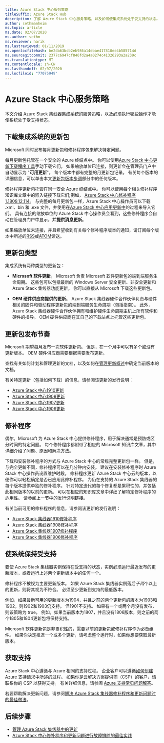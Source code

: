 ```yaml
---
title: Azure Stack 中心服务策略
titleSuffix: Azure Stack Hub
description: 了解 Azure Stack 中心服务策略，以及如何使集成系统处于受支持的状态。
author: sethmanheim
ms.topic: article
ms.date: 02/07/2020
ms.author: sethm
ms.reviewer: harik
ms.lastreviewed: 01/11/2019
ms.openlocfilehash: be2da63bcb2eb986a14ebae417810ee4b585714d
ms.sourcegitcommit: 2377c6947cf846fd2a4a0274c41326293a2a239c
ms.translationtype: MT
ms.contentlocale: zh-CN
ms.lasthandoff: 02/07/2020
ms.locfileid: "77075949"
---
```

# <a name="azure-stack-hub-servicing-policy"></a>Azure Stack 中心服务策略

本文介绍 Azure Stack 集线器集成系统的服务策略，以及必须执行哪些操作才能使系统处于受支持状态。

## <a name="download-update-packages-for-integrated-systems"></a>下载集成系统的更新包

Microsoft 同时发布每月更新包和修补程序包来解决特定问题。

每月更新包托管在一个安全的 Azure 终结点中。 你可以使用[Azure Stack 中心更新下载程序工具](https://aka.ms/azurestackupdatedownload)手动下载它们。 如果缩放单位已连接，则更新会在管理员门户中自动显示为 "**可用更新**"。 每个版本中都有完整的月更新包记录。 有关每个版本的详细信息，可以单击本文[更新包版本步调](#update-package-release-cadence)部分中的任何版本。

修补程序更新包托管在同一安全 Azure 终结点中。 你可以使用每个相关修补程序知识库文章中的嵌入链接下载它们;例如， [Azure Stack 中心修补程序 1.1809.12.114](https://support.microsoft.com/help/4481548/azure-stack-hotfix-1-1809-12-114)。 与完整的每月更新包一样，Azure Stack 中心操作员可以下载 .xml、bin 和 .exe 文件，并使用在[Azure Stack 中心应用更新中](azure-stack-apply-updates.md)的过程来导入它们。 具有连接的缩放单位的 Azure Stack 中心操作员会看到，这些修补程序会自动在管理员门户中显示，并**提供消息更新**。

如果缩放单位未连接，并且希望收到有关每个修补程序版本的通知，请订阅每个版本中所述的[RSS](https://support.microsoft.com/app/content/api/content/feeds/sap/en-us/32d322a8-acae-202d-e9a9-7371dccf381b/rss)或[ATOM](https://support.microsoft.com/app/content/api/content/feeds/sap/en-us/32d322a8-acae-202d-e9a9-7371dccf381b/atom)馈送。

## <a name="update-package-types"></a>更新包类型

集成系统有两种类型的更新包：

- **Microsoft 软件更新**。 Microsoft 负责 Microsoft 软件更新包的端到端服务生命周期。 这些包可以包括最新的 Windows Server 安全更新、非安全更新和 Azure Stack 集线器功能更新。 你可以直接从 Microsoft 下载这些更新包。

- **OEM 硬件供应商提供的更新**。 Azure Stack 集线器硬件合作伙伴负责与硬件相关的固件和驱动程序更新包的端到端服务生命周期（包括指南）。 此外，Azure Stack 集线器硬件合作伙伴拥有和维护硬件生命周期主机上所有软件和硬件的指导。 OEM 硬件供应商在其自己的下载站点上托管这些更新包。

## <a name="update-package-release-cadence"></a>更新包发布节奏

Microsoft 期望每月发布一次软件更新包。 但是，在一个月中可以有多个或没有更新版本。 OEM 硬件供应商需要根据需要发布更新。

查找有关如何计划和管理更新的文档，以及如何在[管理更新概述](azure-stack-updates.md)中确定当前版本的文档。

有关特定更新（包括如何下载）的信息，请参阅该更新的发行说明：

- [Azure Stack 中心1910更新](/azure-stack/operator/release-notes?view=azs-1910)
- [Azure Stack 中心1908更新](/azure-stack/operator/release-notes?view=azs-1908)
- [Azure Stack 中心1907更新](/azure-stack/operator/release-notes?view=azs-1907)
- [Azure Stack 中心1906更新](/azure-stack/operator/release-notes?view=azs-1906)

## <a name="hotfixes"></a>修补程序

偶尔，Microsoft 为 Azure Stack 中心提供修补程序，用于解决通常是预防或区分时间的特定问题。 每个修补程序都附带了相应的 Microsoft 知识库文章，其中详细介绍了问题、原因和解决方法。

下载和安装修补程序的方式与 Azure Stack 中心的常规完整更新包一样。 但是，与完全更新不同，修补程序可以在几分钟内安装。 建议在安装修补程序时 Azure Stack 中心操作员设置维护时段。 修补程序更新 Azure Stack 中心云的版本，以便你可以轻松确定是否已应用此修补程序。 为仍在支持的 Azure Stack 集线器的每个版本提供单独的修补程序。 针对特定迭代的每个修复都是累积性的，并包括此相同版本的以前的更新。 可以在相应的知识库文章中详细了解特定修补程序的适用性。 请参阅上一节中的发行说明链接。

有关当前可用的修补程序的信息，请参阅该更新的发行说明：

- [Azure Stack 集线器1910修补程序](/azure-stack/operator/release-notes?view=azs-1910#hotfixes)
- [Azure Stack 集线器1908修补程序](/azure-stack/operator/release-notes?view=azs-1908#hotfixes-1)
- [Azure Stack 集线器1907修补程序](/azure-stack/operator/release-notes?view=azs-1907#hotfixes-2)
- [Azure Stack 集线器1906修补程序](/azure-stack/operator/release-notes?view=azs-1906#hotfixes-3)

## <a name="keep-your-system-under-support"></a>使系统保持受支持

要使 Azure Stack 集线器实例保持在受支持的状态，实例必须运行最近发布的更新版本，或者运行上述两个更新版本中的任何一个。

修补程序不被视为主要更新版本。 如果 Azure Stack 集线器实例落后*于两*个以上的更新，则将其视为不符合。 必须至少更新到支持的最低版本。

例如，如果最新可用的更新版本为1904，并且之前的两个更新包的版本为1903和1902，则1902和1903仍支持。 但1901不支持。 如果有一个或两个月没有发布，则该策略为 true。 例如，如果当前版本为1807，并且没有1806版本，则之前的两个1805和1804更新包将保持支持。

Microsoft 软件更新包是非累积性的，需要以前的更新包或修补程序作为必备组件。 如果你决定推迟一个或多个更新，请考虑整个运行时，如果你想要获取最新版本。

## <a name="get-support"></a>获取支持

Azure Stack 中心遵循与 Azure 相同的支持过程。 企业客户可以遵循[如何创建 Azure 支持请求](https://docs.microsoft.com/azure/azure-supportability/how-to-create-azure-support-request)中所述的过程。 如果你是云解决方案提供商（CSP）的客户，请联系你的 CSP 以获得支持。 有关详细信息，请参阅 [Azure 支持常见问题解答](https://azure.microsoft.com/support/faq/)。

若要帮助解决更新问题，请参阅[解决 Azure Stack 集线器修补程序和更新问题时的最佳做法](azure-stack-updates-troubleshoot.md)。

## <a name="next-steps"></a>后续步骤

- [管理 Azure Stack 集线器中的更新](azure-stack-updates.md)
- [Azure Stack 中心修补程序和更新问题进行故障排除的最佳实践](azure-stack-updates-troubleshoot.md)
